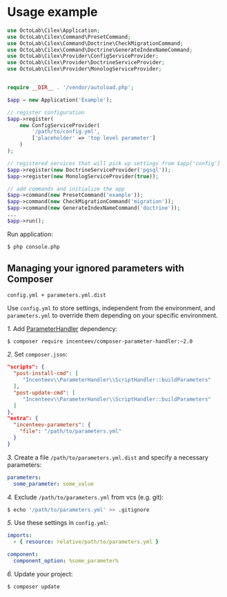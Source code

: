 # Usage example

```php
use OctoLab\Cilex\Application;
use OctoLab\Cilex\Command\PresetCommand;
use OctoLab\Cilex\Command\Doctrine\CheckMigrationCommand;
use OctoLab\Cilex\Command\Doctrine\GenerateIndexNameCommand;
use OctoLab\Cilex\Provider\ConfigServiceProvider;
use OctoLab\Cilex\Provider\DoctrineServiceProvider;
use OctoLab\Cilex\Provider\MonologServiceProvider;


require __DIR__ . '/vendor/autoload.php';

$app = new Application('Example');

// register configuration
$app->register(
    new ConfigServiceProvider(
        '/path/to/config.yml',
        ['placeholder' => 'top level parameter']
    )
);

// registered services that will pick up settings from $app['config']
$app->register(new DoctrineServiceProvider('pgsql'));
$app->register(new MonologServiceProvider(true));

// add commands and initialize the app
$app->command(new PresetCommand('example'));
$app->command(new CheckMigrationCommand('migration'));
$app->command(new GenerateIndexNameCommand('doctrine'));
...
$app->run();
```

Run application:

```bash
$ php console.php
```

## Managing your ignored parameters with Composer

`config.yml + parameters.yml.dist`

Use `config.yml` to store settings, independent from the environment, and `parameters.yml` to override them
depending on your specific environment.

_1._ Add [ParameterHandler](https://github.com/Incenteev/ParameterHandler) dependency:

```bash
$ composer require incenteev/composer-parameter-handler:~2.0
```

_2._ Set `composer.json`:

```json
"scripts": {
  "post-install-cmd": [
     "Incenteev\\ParameterHandler\\ScriptHandler::buildParameters"
  ],
  "post-update-cmd": [
     "Incenteev\\ParameterHandler\\ScriptHandler::buildParameters"
  ]
},
"extra": {
  "incenteev-parameters": {
    "file": "/path/to/parameters.yml"
  }
}
```

_3._ Create a file `/path/to/parameters.yml.dist` and specify a necessary parameters:

```yaml
parameters:
  some_parameter: some_value
```

_4._ Exclude `/path/to/parameters.yml` from vcs (e.g. git):

```bash
$ echo '/path/to/parameters.yml' >> .gitignore
```

_5._ Use these settings in `config.yml`:

```yaml
imports:
  - { resource: relative/path/to/parameters.yml }

component:
  component_option: %some_parameter%
```

_6._ Update your project:

```bash
$ composer update
```

